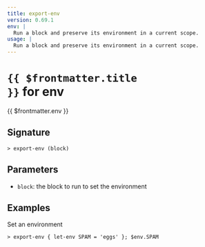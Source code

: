 ```yaml
---
title: export-env
version: 0.69.1
env: |
  Run a block and preserve its environment in a current scope.
usage: |
  Run a block and preserve its environment in a current scope.
---
```


# <code>{{ $frontmatter.title }}</code> for env

<div class='command-title'>{{ $frontmatter.env }}</div>

## Signature

```> export-env (block)```

## Parameters

 -  `block`: the block to run to set the environment

## Examples

Set an environment
```shell
> export-env { let-env SPAM = 'eggs' }; $env.SPAM
```
